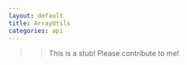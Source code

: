 ```yaml
---
layout: default
title: ArrayUtils
categories: api
---
```


>>This is a stub!  Please contribute to me!
